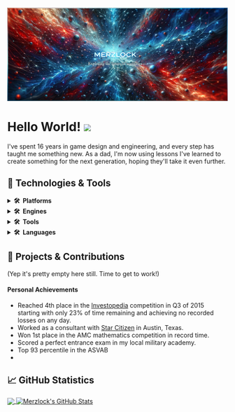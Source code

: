 [![Header](https://raw.githubusercontent.com/Merzlock/Merzlock/master/readme_header2.png "Header")](https://github.com/Merzlock)

# Hello World! <a href="https://www.gautamkrishnar.com/"><img src="https://media.giphy.com/media/hvRJCLFzcasrR4ia7z/giphy.gif" width="5%"></a>

I've spent 16 years in game design and engineering, and every step has taught me something new. As a dad, I'm now using lessons I've learned to create something for the next generation, hoping they'll take it even further.

## 🔧 Technologies & Tools

<details>
  <summary><b>🛠️&nbsp;&nbsp;Platforms</b></summary>
  <br/><!DOCTYPE html>
<html lang="en">
<p align="left">

<!-- Windows -->
<a href="https://www.microsoft.com/en-us/windows/">
    <img src="https://raw.githubusercontent.com/Merzlock/merzlock/master/Icons/Windows.svg" alt="Windows" title="Windows" width="40" height="40"/>
</a>

<!-- Linux -->
<a href="https://www.linux.org/">
    <img src="https://raw.githubusercontent.com/Merzlock/merzlock/master/Icons/Ubuntu.svg" alt="Linux" title="Linux" width="40" height="40"/>
</a>

<!-- Android -->
<a href="https://www.android.com/">
    <img src="https://raw.githubusercontent.com/Merzlock/merzlock/master/Icons/Android.svg" alt="Android" title="Android" width="40" height="40"/>
</a>

<!-- Github -->
<a href="https://github.com/">
    <img src="https://raw.githubusercontent.com/Merzlock/merzlock/master/Icons/Github.svg" alt="GitHub" title="GitHub" width="40" height="40"/>
</a>

<!-- Google -->
<a href="https://www.google.com/">
    <img src="https://raw.githubusercontent.com/Merzlock/merzlock/master/Icons/Google.svg" alt="Google" title="Google" width="40" height="40"/>
</a>

<!-- Amazon -->
<a href="https://www.amazon.com/">
    <img src="https://raw.githubusercontent.com/Merzlock/merzlock/master/Icons/Amazon.svg" alt="Amazon" title="Amazon" width="40" height="40"/>
</a>

<!-- Discord -->
<a href="https://discord.com/">
    <img src="https://raw.githubusercontent.com/Merzlock/merzlock/master/Icons/Discord.svg" alt="Discord" title="Discord" width="40" height="40"/>
</a>

</body>
</html>

</details>

<details>
  <summary><b>🛠️&nbsp;&nbsp;Engines</b></summary>
  <br/><!DOCTYPE html>
<html lang="en">
<p align="left">


<!-- Unreal 5 -->
<a href="https://www.unrealengine.com/">
    <img src="https://raw.githubusercontent.com/Merzlock/merzlock/master/Icons/Unreal.svg" alt="Unreal Engine 5" title="Unreal Engine 5" width="40" height="40"/>
</a>

<!-- Unity -->
<a href="https://unity.com/">
    <img src="https://raw.githubusercontent.com/Merzlock/merzlock/master/Icons/Unity.svg" alt="Unity" title="Unity" width="40" height="40"/>
</a>



</body>
</html>

</details>

<details>
  <summary><b>🛠️&nbsp;&nbsp;Tools</b></summary>
  <br/><!DOCTYPE html>
<html lang="en">
<p align="left">



<!-- PyCharm -->
<a href="https://www.jetbrains.com/pycharm/">
    <img src="https://raw.githubusercontent.com/Merzlock/merzlock/master/Icons/PyCharm.svg" alt="PyCharm" title="PyCharm" width="40" height="40"/>
</a>

<!-- GIMP -->
<a href="https://www.gimp.org/">
    <img src="https://raw.githubusercontent.com/Merzlock/merzlock/master/Icons/GIMP.svg" alt="GIMP" title="GIMP" width="40" height="40"/>
</a>

<!-- DaVinci Resolve -->
<a href="https://www.blackmagicdesign.com/products/davinciresolve/">
    <img src="https://raw.githubusercontent.com/Merzlock/merzlock/master/Icons/DaVinci.svg" alt="DaVinci Resolve" title="DaVinci Resolve" width="40" height="40"/>
</a>

<!-- Clip Studio Paint -->
<a href="https://www.clipstudio.net/en">
    <img src="https://raw.githubusercontent.com/Merzlock/merzlock/master/Icons/CSP.png" alt="Clip Studio Paint" title="Clip Studio Paint" width="40" height="40"/>
</a>

<!-- Oracle VM -->
<a href="https://www.oracle.com/virtualization/">
    <img src="https://raw.githubusercontent.com/Merzlock/merzlock/master/Icons/Oracle.png" alt="Oracle VM" title="Oracle VM" width="40" height="40"/>
</a>

<!-- Blender -->
<a href="https://www.blender.org/">
    <img src="https://raw.githubusercontent.com/Merzlock/merzlock/master/Icons/Blender.svg" alt="Blender" title="Blender" width="40" height="40"/>
</a>

<!-- Git -->
<a href="https://git-scm.com/">
    <img src="https://raw.githubusercontent.com/Merzlock/merzlock/master/Icons/Git.svg" alt="Git" title="Git" width="40" height="40"/>
</a>

<!-- PostgreSQL -->
<a href="https://www.postgresql.org/">
    <img src="https://raw.githubusercontent.com/Merzlock/merzlock/master/Icons/Postgresql.svg" alt="PostgreSQL" title="PostgreSQL" width="40" height="40"/>
</a>

<!-- Neo4j -->
<a href="https://neo4j.com/">
    <img src="https://raw.githubusercontent.com/Merzlock/merzlock/master/Icons/Neo4j.svg" alt="Neo4j" title="Neo4j" height="40"/>
</a>

</body>
</html>

</details>

<details>
  <summary><b>🛠️&nbsp;&nbsp;Languages</b></summary>
  <br/><!DOCTYPE html>
<html lang="en">
<p align="left">



<!-- Python -->
<a href="https://www.python.org/">
    <img src="https://raw.githubusercontent.com/Merzlock/merzlock/master/Icons/Python.svg" alt="Python" title="Python" width="40" height="40"/>
</a>

<!-- JavaScript -->
<!-- Note: JavaScript does not have an official site, but MDN is a reputable resource for JS documentation -->
<a href="https://developer.mozilla.org/en-US/docs/Web/JavaScript">
    <img src="https://raw.githubusercontent.com/Merzlock/merzlock/master/Icons/Javascript.svg" alt="JavaScript" title="JavaScript" width="40" height="40"/>
</a>

<!-- Java -->
<a href="https://www.java.com/">
    <img src="https://raw.githubusercontent.com/Merzlock/merzlock/master/Icons/Java.svg" alt="Java" title="Java" width="40" height="40"/>
</a>

<!-- C# -->
<!-- Note: Representing C# with Microsoft's official site as it's the main developer -->
<a href="https://docs.microsoft.com/en-us/dotnet/csharp/">
    <img src="https://raw.githubusercontent.com/Merzlock/merzlock/master/Icons/Csharp.svg" alt="C#" title="C#" width="40" height="40"/>
</a>

</body>
</html>

</details>

## 🌌 Projects & Contributions

(Yep it's pretty empty here still. Time to get to work!)


<!-- Replace below links with your social media or omit if not necessary -->
[1.2]: http://i.imgur.com/wWzX9uB.png (twitter icon without padding)
[3.2]: https://raw.githubusercontent.com/MartinHeinz/MartinHeinz/master/linkedin-3-16.png (LinkedIn icon without padding)
[1]: https://twitter.com/Your_Twitter_Handle
[3]: https://www.linkedin.com/in/your-linkedin-profile/

#### Personal Achievements
- Reached 4th place in the [Investopedia](https://www.investopedia.com/) competition in Q3 of 2015 starting with only 23% of time remaining and achieving no recorded losses on any day.
- Worked as a consultant with [Star Citizen](https://robertsspaceindustries.com/) in Austin, Texas.
- Won 1st place in the AMC mathematics competition in record time.
- Scored a perfect entrance exam in my local military academy.
- Top 93 percentile in the ASVAB
- 

<!--
<details>
  <summary><b>📈&nbsp;&nbsp;Language&nbsp;/&nbsp;Framework stats</b></summary>
  <br/>
  <a href='https://profile.codersrank.io/user/merzlock/'>
  <img src='http://cr-skills-chart-widget.azurewebsites.net/api/api?username=merzlock&padding=30&skills=angular,batchfile,c,C%23,coffeescript,dart,go,html,json,java,javascript,less,mysql,php,pandas,perl,python,reactjs,scss,shell,svelte,swift,typescript,vue'>
  </a>
</details>
-->
## &#x1f4c8; GitHub Statistics

<a href="https://github.com/Merzlock/Merzlock">
  <img align="center" src="https://github-readme-stats.vercel.app/api/top-langs/?username=Merzlock&title_color=ffffff&text_color=c9cacc&icon_color=2bbc8a&bg_color=1d1f21&langs_count=3" />
</a>
<a href="https://github.com/Merzlock/Merzlock">
  <img align="center" src="https://github-readme-stats.vercel.app/api?username=Merzlock&show_icons=true&line_height=27&count_private=true&title_color=ffffff&text_color=c9cacc&icon_color=2bbc8a&bg_color=1d1f21" alt="Merzlock's GitHub Stats" />
</a>


